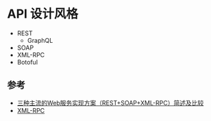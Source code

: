 # API 设计风格

* REST
  * GraphQL
* SOAP
* XML-RPC
* Botoful

## 参考

* [三种主流的Web服务实现方案（REST+SOAP+XML-RPC）简述及比较](https://cloud.tencent.com/developer/article/1021809)
* [XML-RPC](https://zh.wikipedia.org/wiki/XML-RPC)